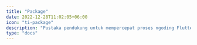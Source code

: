 ```yaml
---
title: "Package"
date: 2022-12-28T11:02:05+06:00
icon: "ti-package"
description: "Pustaka pendukung untuk mempercepat proses ngoding Flutter dengan cara mudah"
type: "docs"
---
```

